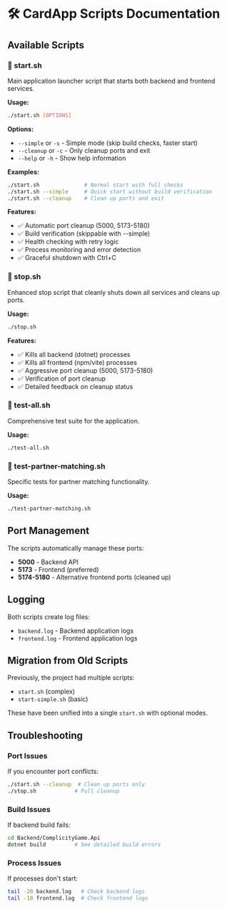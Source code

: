 # 🛠️ CardApp Scripts Documentation

## Available Scripts

### 🚀 start.sh
Main application launcher script that starts both backend and frontend services.

**Usage:**
```bash
./start.sh [OPTIONS]
```

**Options:**
- `--simple` or `-s` - Simple mode (skip build checks, faster start)
- `--cleanup` or `-c` - Only cleanup ports and exit
- `--help` or `-h` - Show help information

**Examples:**
```bash
./start.sh              # Normal start with full checks
./start.sh --simple     # Quick start without build verification
./start.sh --cleanup    # Clean up ports and exit
```

**Features:**
- ✅ Automatic port cleanup (5000, 5173-5180)
- ✅ Build verification (skippable with --simple)
- ✅ Health checking with retry logic
- ✅ Process monitoring and error detection
- ✅ Graceful shutdown with Ctrl+C

### 🛑 stop.sh
Enhanced stop script that cleanly shuts down all services and cleans up ports.

**Usage:**
```bash
./stop.sh
```

**Features:**
- ✅ Kills all backend (dotnet) processes
- ✅ Kills all frontend (npm/vite) processes
- ✅ Aggressive port cleanup (5000, 5173-5180)
- ✅ Verification of port cleanup
- ✅ Detailed feedback on cleanup status

### 🧪 test-all.sh
Comprehensive test suite for the application.

**Usage:**
```bash
./test-all.sh
```

### 👥 test-partner-matching.sh
Specific tests for partner matching functionality.

**Usage:**
```bash
./test-partner-matching.sh
```

## Port Management

The scripts automatically manage these ports:
- **5000** - Backend API
- **5173** - Frontend (preferred)
- **5174-5180** - Alternative frontend ports (cleaned up)

## Logging

Both scripts create log files:
- `backend.log` - Backend application logs
- `frontend.log` - Frontend application logs

## Migration from Old Scripts

Previously, the project had multiple scripts:
- `start.sh` (complex)
- `start-simple.sh` (basic)

These have been unified into a single `start.sh` with optional modes.

## Troubleshooting

### Port Issues
If you encounter port conflicts:
```bash
./start.sh --cleanup  # Clean up ports only
./stop.sh            # Full cleanup
```

### Build Issues
If backend build fails:
```bash
cd Backend/ComplicityGame.Api
dotnet build         # See detailed build errors
```

### Process Issues
If processes don't start:
```bash
tail -20 backend.log   # Check backend logs
tail -10 frontend.log  # Check frontend logs
```
